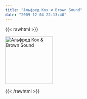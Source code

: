 ```yaml
---
title: "Альфред Кох и Brown Sound"
date: "2009-12-04 22:13:40"
---
```

{{< rawhtml >}}
<p><img src="/images/stories/news/default.jpg" border="0" alt="Альфред Кох &amp; Brown Sound" title="Альфред Кох &amp; Brown Sound" width="150" /></p>

{{< /rawhtml >}}
